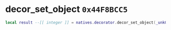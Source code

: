 # decor_set_object `0x44F8BCC5`

```lua
local result --[[ integer ]] = natives.decorator.decor_set_object(_unk0 --[[ integer ]], _unk1 --[[ integer ]], _unk2 --[[ integer ]])
```